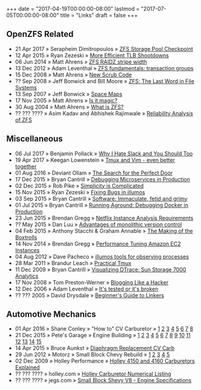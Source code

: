 +++
date = "2017-04-19T00:00:00-08:00"
lastmod = "2017-07-05T00:00:00-08:00"
title = "Links"
draft = false
+++

## OpenZFS Related

  - 21 Apr 2017 &raquo; Serapheim Dimitropoulos &raquo;
    [ZFS Storage Pool Checkpoint](https://sdimitro.github.io/post/zpool-checkpoint/)
  - 12 Apr 2015 &raquo; Ryan Zezeski &raquo;
    [More Efficient TLB Shootdowns](http://zinascii.com/2015/illumos-5498.html)
  - 06 Jun 2014 &raquo; Matt Ahrens &raquo;
    [ZFS RAIDZ stripe width](http://blog.delphix.com/matt/2014/06/06/zfs-stripe-width/)
  - 13 Dec 2012 &raquo; Adam Leventhal &raquo;
    [ZFS fundamentals: transaction groups](http://dtrace.org/blogs/ahl/2012/12/13/zfs-fundamentals-transaction-groups/)
  - 15 Dec 2008 &raquo; Matt Ahrens &raquo;
    [New Scrub Code](https://blogs.oracle.com/ahrens/entry/new_scrub_code)
  - ?? Sep 2008 &raquo; Jeff Bonwick and Bill Moore &raquo;
    [ZFS: The Last Word in File Systems](https://www.youtube.com/watch?v=NRoUC9P1PmA&list=PL1622CB7988FDD9F5)
  - 13 Sep 2007 &raquo; Jeff Bonwick &raquo;
    [Space Maps](https://blogs.oracle.com/bonwick/en_US/entry/space_maps)
  - 17 Nov 2005 &raquo; Matt Ahrens &raquo;
    [Is it magic?](https://blogs.oracle.com/ahrens/entry/is_it_magic)
  - 30 Aug 2004 &raquo; Matt Ahrens &raquo;
    [What is ZFS?](https://blogs.oracle.com/ahrens/entry/what_is_zfs)
  - ?? ??? ???? &raquo; Asim Kadav and Abhishek Rajimwale &raquo;
    [Reliability Analysis of ZFS](http://pages.cs.wisc.edu/~kadav/zfs/zfsrel.pdf)

## Miscellaneous

  - 06 Jul 2017 &raquo; Benjamin Pollack &raquo;
    [Why I Hate Slack and You Should Too](https://bitquabit.com/post/i-hate-slack-and-you-should-too/)
  - 19 Apr 2017 &raquo; Keegan Lowenstein &raquo;
    [Tmux and Vim - even better together](https://blog.bugsnag.com/tmux-and-vim/)
  - 01 Aug 2016 &raquo; Deviant Ollam &raquo;
    [The Search for the Perfect Door](https://www.youtube.com/watch?v=4YYvBLAF4T8)
  - 17 Dec 2015 &raquo; Bryan Cantrill &raquo;
    [Debugging Microservices in Production](http://www.infoq.com/presentations/debugging-microservices-production)
  - 02 Dec 2015 &raquo; Rob Pike &raquo;
    [Simplicity is Complicated](https://www.youtube.com/watch?v=rFejpH_tAHM)
  - 15 Nov 2015 &raquo; Ryan Zezeski &raquo;
    [Fixing Bugs in illumos](https://www.youtube.com/watch?v=HXjIz-RzhK8)
  - 03 Sep 2015 &raquo; Bryan Cantrill &raquo;
    [Software: Immaculate, fetid and grimy](http://dtrace.org/blogs/bmc/2015/09/03/software-immaculate-fetid-and-grimy/)
  - 01 Jul 2015 &raquo; Bryan Cantrill &raquo;
    [Running Aground: Debugging Docker in Production](https://www.youtube.com/watch?v=sYQ8j02wbCY)
  - 23 Jun 2015 &raquo; Brendan Gregg &raquo;
    [Netflix Instance Analysis Requirements](http://www.brendangregg.com/blog/2015-06-23/netflix-instance-analysis-requirements.html)
  - ?? May 2015 &raquo; Dan Luu &raquo;
    [Advantages of monolithic version control](https://danluu.com/monorepo/)
  - 04 Feb 2015 &raquo; Anthony Stacchi & Graham Annable &raquo;
    [The Making of the Boxtrolls](https://www.youtube.com/watch?v=PAK10UAAHIY)
  - 14 Nov 2014 &raquo; Brendan Gregg &raquo;
    [Performance Tuning Amazon EC2 Instances](https://www.youtube.com/watch?v=7Cyd22kOqWc)
  - 04 Aug 2012 &raquo; Dave Pacheco &raquo;
    [illumos tools for observing processes](http://dtrace.org/blogs/dap/2012/08/04/illumos-tools-for-observing-processes/)
  - 28 Mar 2011 &raquo; Brandur Leach &raquo;
    [Practical Tmux](https://mutelight.org/practical-tmux)
  - 11 Dec 2009 &raquo; Bryan Cantrill &raquo;
    [Visualizing DTrace: Sun Storage 7000 Analytics](https://www.youtube.com/watch?v=xaLfFhEZdqM)
  - 17 Nov 2008 &raquo; Tom Preston-Werner &raquo;
    [Blogging Like a Hacker](http://tom.preston-werner.com/2008/11/17/blogging-like-a-hacker.html)
  - 12 Dec 2006 &raquo; Adam Leventhal &raquo;
    [It's tested or it's broken](https://blogs.oracle.com/ahl/entry/on_testing)
  - ?? ??? 2005 &raquo; David Drysdale &raquo;
    [Beginner's Guide to Linkers](http://www.lurklurk.org/linkers/linkers.html)

## Automotive Mechanics

  - 01 Apr 2016 &raquo; Shane Conley &raquo; "How to" CV Carburetor &raquo;
    [1](https://www.youtube.com/watch?v=3FmfO-mWv3Q)
    [2](https://www.youtube.com/watch?v=2XQjEpmJh7g)
    [3](https://www.youtube.com/watch?v=VHY9LB7CUfo)
    [4](https://www.youtube.com/watch?v=g6y32Gw5HK4)
    [5](https://www.youtube.com/watch?v=0xn6juRiryc)
    [6](https://www.youtube.com/watch?v=I9Knm9ML62k)
    [7](https://www.youtube.com/watch?v=wAAxPAvRw6o)
    [8](https://www.youtube.com/watch?v=cufBK75uYdg)
  - 21 Dec 2015 &raquo; Pete's Garage &raquo; Engine Building &raquo;
    [1](https://www.youtube.com/watch?v=xQFlaDhWsck)
    [2](https://www.youtube.com/watch?v=r1PO26ZqUEs)
    [3](https://www.youtube.com/watch?v=sQhNIiPyTB4)
    [4](https://www.youtube.com/watch?v=iuj9nfQ-LRY)
    [5](https://www.youtube.com/watch?v=HrtQVhcTPFc)
    [6](https://www.youtube.com/watch?v=FzKOx3lZM0Y)
    [7](https://www.youtube.com/watch?v=P89ZDmjXROk)
    [8](https://www.youtube.com/watch?v=1_5TnlX-Ams)
    [9](https://www.youtube.com/watch?v=jgbrPjcd9XY)
    [10](https://www.youtube.com/watch?v=0J3ORGBIq7s)
    [11](https://www.youtube.com/watch?v=yV3iwhXFXkI)
    [12](https://www.youtube.com/watch?v=2K72u7GrxGU)
    [13](https://www.youtube.com/watch?v=swG1R624W6o)
    [14](https://www.youtube.com/watch?v=xAW3g-qz0_U)
    [15](https://www.youtube.com/watch?v=QVVI6QWIA4E)
  - 14 Apr 2015 &raquo; Bruce Aunkst &raquo;
    [Diaphragm Replacement CV Carb](https://www.youtube.com/watch?v=H0GOExal_VA)
  - 29 Jun 2012 &raquo; Motorz &raquo; Small Block Chevy Rebuild &raquo;
    [1](https://www.youtube.com/watch?v=LZO1fWVxN4c)
    [2](https://www.youtube.com/watch?v=e3r3wRBoXkk)
    [3](https://www.youtube.com/watch?v=gfrYWKi78zc)
    [4](https://www.youtube.com/watch?v=g46s-Vr4Br0)
    [5](https://www.youtube.com/watch?v=mvJNMN-oP68)
  - 02 Dec 2009 &raquo; Holley Performance &raquo;
    [Holley 4150 and 4160 Carburetors Explained](https://www.youtube.com/watch?v=ILhfE3yC5Vo)
  - ?? ??? ???? &raquo; holley.com &raquo;
    [Holley Carburetor Numerical Listing](http://documents.holley.com/techlibrary_carb_numerical_listing.pdf)
  - ?? ??? ???? &raquo; jegs.com &raquo;
    [Small Block Shevy V8 - Engine Specifications](http://www.jegs.com/tech-articles/sbc-engine-specs.html)
